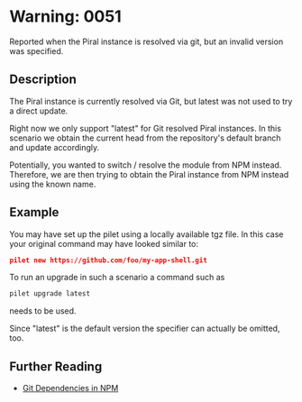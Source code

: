 # Warning: 0051

Reported when the Piral instance is resolved via git, but an invalid version was specified.

## Description

The Piral instance is currently resolved via Git, but latest was not used to try a direct update.

Right now we only support "latest" for Git resolved Piral instances. In this scenario we obtain the
current head from the repository's default branch and update accordingly.

Potentially, you wanted to switch / resolve the module from NPM instead. Therefore, we are then trying to
obtain the Piral instance from NPM instead using the known name.

## Example

You may have set up the pilet using a locally available tgz file. In this case your original command may
have looked similar to:

```json
pilet new https://github.com/foo/my-app-shell.git
```

To run an upgrade in such a scenario a command such as

```sh
pilet upgrade latest
```

needs to be used.

Since "latest" is the default version the specifier can actually be omitted, too.

## Further Reading

- [Git Dependencies in NPM](https://medium.com/@jonchurch/use-github-branch-as-dependency-in-package-json-5eb609c81f1a)
